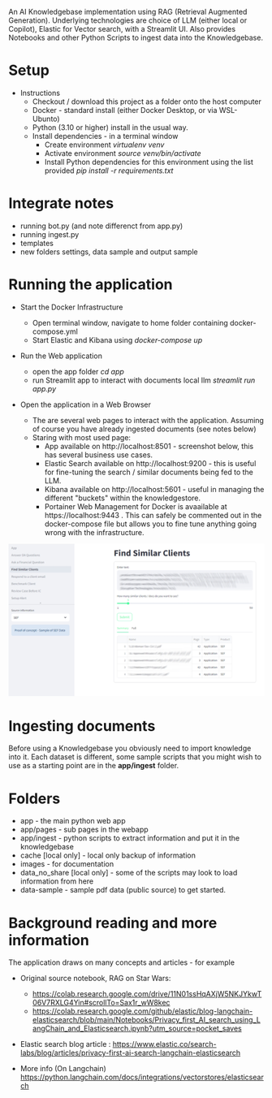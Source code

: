 An AI Knowledgebase implementation using RAG (Retrieval Augmented Generation). Underlying technologies are choice of LLM (either local or Copilot), Elastic for Vector search, with a Streamlit UI. Also provides Notebooks and other Python Scripts to ingest data into the Knowledgebase.

# Setup

* Instructions 
    * Checkout / download this project as a folder onto the host computer
    * Docker - standard install (either Docker Desktop, or via WSL-Ubunto)
    * Python (3.10 or higher) install in the usual way.
    * Install dependencies - in a terminal window
        * Create environment _virtualenv venv_
        * Activate environment _source venv/bin/activate_
        * Install Python dependencies for this environment using the list provided _pip install -r requirements.txt_

# Integrate notes
* running bot.py (and note differenct from app.py)
* running ingest.py
* templates
* new folders  settings, data sample and output sample


# Running the application

* Start the Docker Infrastructure 
    * Open terminal window, navigate to home folder containing docker-compose.yml
    * Start Elastic and Kibana using _docker-compose up_

* Run the Web application
    * open the app folder _cd app_
    * run Streamlit app to interact with documents local llm _streamlit run app.py_

* Open the application in a Web Browser
    *  The are several web pages to interact with the application. Assuming of course you have already ingested documents (see notes below)
    * Staring with most used page:
        * App available on http://localhost:8501 - screenshot below, this has several business use cases.
        * Elastic Search available on  http://localhost:9200 - this is useful for fine-tuning the search / similar documents being fed to the LLM.
        * Kibana available on http://localhost:5601  - useful in managing the different "buckets" within the knowledgestore.
        * Portainer Web Management for Docker is avaailable at https://localhost:9443 . This can safely be commented out in the docker-compose file but allows you to fine tune anything going wrong with the infrastructure.

![Screenshow of Streamlit Web App](images/screenshot.jpg "Screenshot of Web App")

# Ingesting documents

Before using a Knowledgebase you obviously need to import knowledge into it. Each dataset is different, some sample scripts that you might wish to use as a starting point are in the **app/ingest** folder.

# Folders
* app - the main python web app
* app/pages - sub pages in the webapp
* app/ingest - python scripts to extract information and put it in the knowledgebase
* cache [local only] - local only backup of information
* images - for documentation
* data_no_share [local only] - some of the scripts may look to load information from here
* data-sample - sample pdf data (public source) to get started.


# Background reading and more information

The application draws on many concepts and articles - for example

* Original source notebook, RAG on Star Wars: 
    * https://colab.research.google.com/drive/11N01ssHqAXjW5NKJYkwT06V7RXLG4Yin#scrollTo=Sax1r_wW8kec
    * https://colab.research.google.com/github/elastic/blog-langchain-elasticsearch/blob/main/Notebooks/Privacy_first_AI_search_using_LangChain_and_Elasticsearch.ipynb?utm_source=pocket_saves

* Elastic search blog article : https://www.elastic.co/search-labs/blog/articles/privacy-first-ai-search-langchain-elasticsearch
* More info (On Langchain) https://python.langchain.com/docs/integrations/vectorstores/elasticsearch
